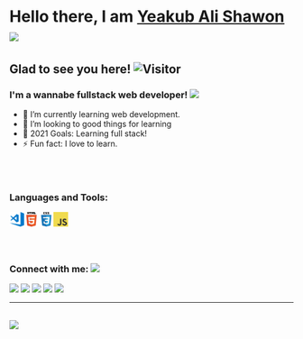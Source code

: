 # Hello there, I am [Yeakub Ali Shawon](https://www.facebook.com/nakibx/) <img src="https://raw.githubusercontent.com/MartinHeinz/MartinHeinz/master/wave.gif" width="30px">

## Glad to see you here!  ![Visitor](https://estruyf-github.azurewebsites.net/api/VisitorHit?user=yeeakub&repo=yeeakub&countColorcountColor&countColor=%237B1E7A)




### I'm a wannabe fullstack web developer! <img src="https://media.giphy.com/media/Cmr1OMJ2FN0B2/giphy.gif" width="50"></h2>

- 🌱 I’m currently learning web development.
- 👯 I’m looking to good things for learning
- 🥅 2021 Goals: Learning full stack!
- ⚡ Fun fact: I love to learn.

<br>
<br>

### Languages and Tools:

<img align="left" alt="Visual Studio Code" width="26px" src="https://raw.githubusercontent.com/github/explore/80688e429a7d4ef2fca1e82350fe8e3517d3494d/topics/visual-studio-code/visual-studio-code.png" />
<img align="left" alt="HTML5" width="26px" src="https://raw.githubusercontent.com/github/explore/80688e429a7d4ef2fca1e82350fe8e3517d3494d/topics/html/html.png" />
<img align="left" alt="CSS3" width="26px" src="https://raw.githubusercontent.com/github/explore/80688e429a7d4ef2fca1e82350fe8e3517d3494d/topics/css/css.png" />
<img align="left" alt="JavaScript" width="26px" src="https://raw.githubusercontent.com/github/explore/80688e429a7d4ef2fca1e82350fe8e3517d3494d/topics/javascript/javascript.png" />


<br>
<br>
<br>
<br>

### Connect with me: <img src="https://media.giphy.com/media/KpOqvmCFdNMhF0pQb7/giphy.gif" width="50"> 

[<img src="https://img.icons8.com/color/48/000000/facebook-circled--v3.png"/>](https://www.facebook.com/yeeakub/)
[<img src="https://img.icons8.com/color/48/000000/linkedin-circled--v3.png"/>](https://www.linkedin.com/in/yeakubalishawon/)
[<img src="https://img.icons8.com/color/48/000000/stackoverflow.png"/>](https://stackoverflow.com/users/16425652/yeakubalishawon)
[<img src="https://img.icons8.com/fluent/48/000000/gmail--v2.png"/>](mailto:yeakubalishawon@gmail.com)
[<img src="https://img.icons8.com/color/48/000000/github--v1.png"/>](https://github.com/yeeakub)


---

<br>



<img width="48%" src="https://github-readme-streak-stats.herokuapp.com/?user=yeeakub&theme=tokyonight" />


